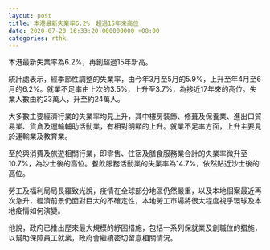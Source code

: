 ```yaml
---
layout: post
title: 本港最新失業率6.2%　超過15年來高位
date: 2020-07-20 16:33:20.000000000 +08:00
categories: rthk
---
```


本港最新失業率為6.2%，再創超過15年新高。

統計處表示，經季節性調整的失業率，由今年3月至5月的5.9%，上升至年4月至6月的6.2%。就業不足率由上次的3.5%，上升至3.7%，為接近17年來的高位。失業人數由約23萬人，升至約24萬人。

大多數主要經濟行業的失業率均見上升，其中樓房裝飾、修葺及保養業、進出口貿易業、貨倉及運輸輔助活動業，有相對明顯的上升。就業不足率方面，上升主要見於運輸業及教育業。

至於與消費及旅遊相關行業，即零售、住宿及膳食服務業合計的失業率微升至10.7%，為沙士後的高位。餐飲服務活動業的失業率為14.7%，依然貼近沙士後的高位。

勞工及福利局局長羅致光說，疫情在全球部分地區仍然嚴重，以及本地個案最近再次急升，經濟前景仍面對巨大的不確定性，本地勞工市場將很大程度視乎環球及本地疫情如何演變。

他說，政府已推出歷來最大規模的紓困措施，包括一系列保就業及創職位的措施，以幫助保障員工就業，政府會繼續密切留意相關情況。

